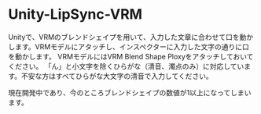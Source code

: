 # Unity-LipSync-VRM
Unityで、VRMのブレンドシェイプを用いて、入力した文章に合わせて口を動かします。VRMモデルにアタッチし、インスペクターに入力した文字の通りに口を動かします。
VRMモデルにはVRM Blend Shape Ploxyをアタッチしておいてください。
「ん」と小文字を除くひらがな（清音、濁点のみ）に対応しています。不安な方はすべてひらがな大文字の清音で入力してください。

現在開発中であり、今のところブレンドシェイプの数値が1以上になってしまいます。

